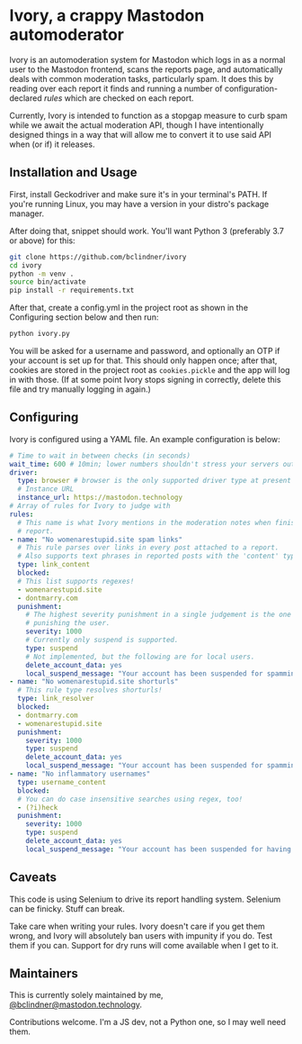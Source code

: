 # Ivory, a crappy Mastodon automoderator

Ivory is an automoderation system for Mastodon which logs in as a normal user to
the Mastodon frontend, scans the reports page, and automatically deals with
common moderation tasks, particularly spam. It does this by reading over each
report it finds and running a number of configuration-declared *rules* which are
checked on each report.

Currently, Ivory is intended to function as a stopgap measure to curb spam while
we await the actual moderation API, though I have intentionally designed things
in a way that will allow me to convert it to use said API when (or if) it
releases.

## Installation and Usage

First, install Geckodriver and make sure it's in your terminal's PATH. If you're
running Linux, you may have a version in your distro's package manager.

After doing that, snippet should work. You'll want Python 3 (preferably 3.7 or
above) for this:

```bash
git clone https://github.com/bclindner/ivory
cd ivory
python -m venv .
source bin/activate
pip install -r requirements.txt
```

After that, create a config.yml in the project root as shown in the Configuring
section below and then run:

```bash
python ivory.py
```

You will be asked for a username and password, and optionally an OTP if your
account is set up for that. This should only happen once; after that, cookies
are stored in the project root as `cookies.pickle` and the app will log in with
those. (If at some point Ivory stops signing in correctly, delete this file and
try manually logging in again.)

## Configuring

Ivory is configured using a YAML file. An example configuration is below:
```yaml
# Time to wait in between checks (in seconds)
wait_time: 600 # 10min; lower numbers shouldn't stress your servers out
driver:
  type: browser # browser is the only supported driver type at present
  # Instance URL
  instance_url: https://mastodon.technology
# Array of rules for Ivory to judge with
rules:
  # This name is what Ivory mentions in the moderation notes when finishing a
  # report.
- name: "No womenarestupid.site spam links"
  # This rule parses over links in every post attached to a report.
  # Also supports text phrases in reported posts with the 'content' type.
  type: link_content
  blocked:
  # This list supports regexes!
  - womenarestupid.site
  - dontmarry.com
  punishment:
    # The highest severity punishment in a single judgement is the one used when
    # punishing the user.
    severity: 1000
    # Currently only suspend is supported.
    type: suspend
    # Not implemented, but the following are for local users.
    delete_account_data: yes
    local_suspend_message: "Your account has been suspended for spamming."
- name: "No womenarestupid.site shorturls"
  # This rule type resolves shorturls!
  type: link_resolver
  blocked:
  - dontmarry.com
  - womenarestupid.site
  punishment:
    severity: 1000
    type: suspend
    delete_account_data: yes
    local_suspend_message: "Your account has been suspended for spamming."
- name: "No inflammatory usernames"
  type: username_content
  blocked:
  # You can do case insensitive searches using regex, too!
  - (?i)heck
  punishment:
    severity: 1000
    type: suspend
    delete_account_data: yes
    local_suspend_message: "Your account has been suspended for having an inflammatory username."
```

## Caveats

This code is using Selenium to drive its report handling system. Selenium can be
finicky. Stuff can break.

Take care when writing your rules. Ivory doesn't care if you get them wrong, and
Ivory will absolutely ban users with impunity if you do. Test them if you can.
Support for dry runs will come available when I get to it.

## Maintainers

This is currently solely maintained by me,
[@bclindner@mastodon.technology](http://mastodon.technology/@bclindner).

Contributions welcome. I'm a JS dev, not a Python one, so I may well need
them.
